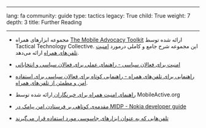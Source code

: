 

---

lang: fa
community: guide
type: tactics
legacy: True
child: True
weight: 7
depth: 3
title: Further Reading

---

* مجموعه ابزارهای همراه [The Mobile Advocacy Toolkit](http://mobiles.tacticaltech.org) ارائه شده توسط Tactical Technology Collective. این مجموعه شرح جامع و کاملی درمورد [امنیت تلفن‌های همراه](http://mobiles.tacticaltech.org) ارائه می‌دهد.

* [امنیت برای فعالان سیاسی - راهنمای عملی برای فعالان سیاسی و انتخاباتی ](http://www.activistsecurity.org/)

* [راهنمایی برای تلفن‌های همراه - راهنمایی کوتاه برای فعالان سیاسی برای استفاده امن و مطمئن از تلفن‌های همراه](http://www.freebeagles.org/articles/mobile_phones.html).

* [راهنمای امنیت همراه برای خبرنگاران ](http://mobileactive.org/mobilesecurity-citizenjournalism) ارائه شده توسط MobileActive.org

* [مقدمه‌ی کوتاهی بر فرستادن امن پیامک در MIDP - Nokia developer guide](http://sw.nokia.com/id/5274b81c-12d0-43bb-8d89-26f6a1ae111f/A_Brief_Introduction_to_Secure_SMS_Messaging_in_MIDP_en.pdf)

* [تلفن‌هایی که به عنوان ابزارهای جاسوسی مورد استفاده قرار می‌گیرند](http://www.mysecured.com/?p=127)

